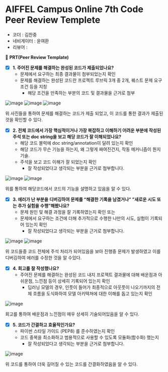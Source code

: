 # AIFFEL Campus Online 7th Code Peer Review Templete

- 코더 : 김찬중
- 네비게이터 : 윤여환
- 리뷰어 : 


🔑 **PRT(Peer Review Template)**

- [x]  **1. 주어진 문제를 해결하는 완성된 코드가 제출되었나요?** 
    - 문제에서 요구하는 최종 결과물이 첨부되었는지 확인
    - 문제를 해결하는 완성된 코드란 프로젝트 루브릭 3개 중 2개, 
    퀘스트 문제 요구조건 등을 지칭
        - 해당 조건을 만족하는 부분의 코드 및 결과물을 근거로 첨부


![image](https://github.com/youungg/Aiffel_Quest_KCJ/assets/149548911/b0c4850c-4dc3-419e-b809-343158ec383f)
![image](https://github.com/youungg/Aiffel_Quest_KCJ/assets/149548911/cdb925ab-94bd-4ba0-8f0d-57bbe95acdc8)
![image](https://github.com/youungg/Aiffel_Quest_KCJ/assets/149548911/9d3e5f2e-8370-48a3-ae33-393fea8b412b)

위 사진들을 통하여 문제를 해결하는 코드가 제출 되었고, 이 코드를 통한 결과가 제출된 것을 확인할 수 있다. 



    
- [x]  **2. 전체 코드에서 가장 핵심적이거나 가장 복잡하고 이해하기 어려운 부분에 작성된 
주석 또는 doc string을 보고 해당 코드가 잘 이해되었나요?** 
    - 해당 코드 블럭에 doc string/annotation이 달려 있는지 확인
    - 해당 코드가 무슨 기능을 하는지, 왜 그렇게 짜여진건지, 작동 메커니즘이 뭔지 기술.
    - 주석을 보고 코드 이해가 잘 되었는지 확인
        - 잘 작성되었다고 생각되는 부분을 근거로 첨부합니다.
     
![image](https://github.com/youungg/Aiffel_Quest_KCJ/assets/149548911/c60290dc-237b-44fa-ac93-af4b62b4f7a0)
![image](https://github.com/youungg/Aiffel_Quest_KCJ/assets/149548911/9091ed50-beca-4d86-8052-8ec828e949fb)

위를 통하여 해당코드에서 코드의 기능을 설명하고 있음을 알 수 있다.



        
- [x]  **3. 에러가 난 부분을 디버깅하여 문제를 “해결한 기록을 남겼거나” 
”새로운 시도 또는 추가 실험을 수행”해봤나요?** 
    - 문제 원인 및 해결 과정을 잘 기록하였는지 확인 또는
    - 문제에서 요구하는 조건에 더해 추가적으로 수행한 나만의 시도, 
    실험이 기록되어 있는지 확인
        - 잘 작성되었다고 생각되는 부분을 근거로 첨부합니다.
     
![image](https://github.com/youungg/Aiffel_Quest_KCJ/assets/149548911/55361bb3-b607-4560-9330-dd8037dee8c0)
![image](https://github.com/youungg/Aiffel_Quest_KCJ/assets/149548911/3154b78d-42eb-4548-aced-04d5588e4392)


위 코드들중 코드 전체에 주석 처리가 되어있음을 보아 진행중 문제가 발생하였고 이를 디버깅하여 에러를 수정한 것을 알 수있다.




        
- [x]  **4. 회고를 잘 작성했나요?** 
    - 주어진 문제를 해결하는 완성된 코드 내지 프로젝트 결과물에 대해
    배운점과 아쉬운점, 느낀점 등이 상세히 기록되어 있는지 확인
        - 딥러닝 모델의 경우,
        인풋이 들어가 최종적으로 아웃풋이 나오기까지의 전체 흐름을 도식화하여 
        모델 아키텍쳐에 대한 이해를 돕고 있는지 확인

![image](https://github.com/youungg/Aiffel_Quest_KCJ/assets/149548911/072988d2-22f3-45a2-92a3-e277a1318452)


회고를 통하여 배운점과 느낀점이 매우 상세히 기술되어있음을 알 수 있다.




- [x]  **5. 코드가 간결하고 효율적인가요?**
    - 파이썬 스타일 가이드 (PEP8) 를 준수하였는지 확인
    - 코드 중복을 최소화하고 범용적으로 사용할 수 있도록 모듈화(함수화) 했는지
        - 잘 작성되었다고 생각되는 부분을 근거로 첨부합니다.

![image](https://github.com/youungg/Aiffel_Quest_KCJ/assets/149548911/5854edf5-73bf-4efa-a352-7a54ff023770)


위 코드를 통하여 더욱 길어질 수 있는 코드를 간결화하였음을 알 수 있다. 
